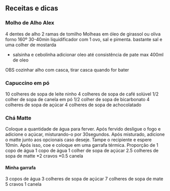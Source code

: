 ## Receitas e dicas

### Molho de Alho Alex
4 dentes de alho
2 ramas de tomilho
Molheas em óleo de girassol ou oliva
forno 160º
30-40min
liquidificador com 1 ovo, sal e pimenta. bastante sal e uma colher de mostarda
+ salsinha e cebolinha
adicionar oleo até consistência de pate max 400ml de oleo

OBS cozinhar alho com casca, tirar casca quando for bater

### Capuccino em pó
10 colheres de sopa de leite ninho
4 colheres de sopa de café solúvel
1/2 colher de sopa de canela em pó
1/2 colher de sopa de bicarbonato
4 colheres de sopa de açúcar
4 colheres de sopa de achocolatado

### Chá Matte
Coloque a quantidade de água para ferver.
Após fervido desligue o fogo e adicione o açúcar, misturando-o por 30segundos.
Após misturado, adicione o matte junto aos opcionais caso deseje.
Tampe o recipiente e espere 10min.
Após isso, coe e coloque em uma garrafa térmica.
Proporção de 1 copo de água
1 copo de água
1 colher de sopa de açúcar
2.5 colheres de sopa de matte
*2 cravos
*0.5 canela

#### Minha garrafa
3 copos de água
3 colheres de sopa de açúcar
7 colheres de sopa de mate
5 cravos
1 canela

